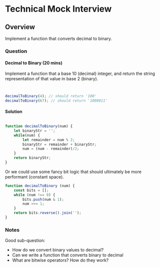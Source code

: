 # Technical Mock Interview

## Overview

Implement a function that converts decimal to binary.

### Question 

#### Decimal to Binary (20 mins)

Implement a function that a base 10 (decimal) integer, and return the string representation of that value in base 2 (binary).

```javascript


decimalToBinary(4); // should return '100'
decimalToBinary(67); // should return '1000011'

```


#### Solution



```javascript

function decimalToBinary(num) {
    let binaryStr = '';
    while(num) {
        let remainder = num % 2;
        binaryStr = remainder + binaryStr;
        num = (num - remainder)/2;
    }
    return binaryStr;
}
```

Or we could use some fancy bit logic that should ultimately be more performant (constant space).

```javascript
function decimalToBinary (num) {
    const bits = [];
    while (num !== 0) {
        bits.push(num & 1);
        num >>= 1;
    }
    return bits.reverse().join('');
}

```

### Notes

Good sub-question:

* How do we convert binary values to decimal? 
* Can we write a function that converts binary to decimal
* What are bitwise operators? How do they work?